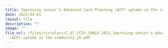 ```yaml
---
title: Improving senior’s Advanced Care Planning (ACP) uptake in the community
date: 2023-04-01
layout: file
description: ""
image: ""
file_url: /files/circulars/C_67_CCSS_CHALK 2022_Improving senior's Advanced Care Planning
  (ACP) uptake in the community_yh.pdf
---
```

